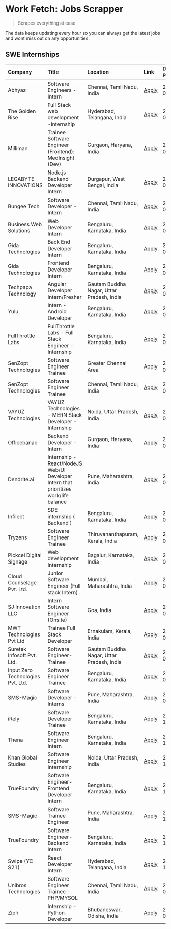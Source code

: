 # Work Fetch: Jobs Scrapper
> Scrapes everything at ease

The data keeps updating every hour so you can always get the latest jobs and wont miss out on any opportunities.

## SWE Internships
<!--START_SECTION:workfetch-->
| Company                           | Title                                                                                | Location                                  | Link                                                                                                                                                                                                                                                                                                | Date Posted   |
|:----------------------------------|:-------------------------------------------------------------------------------------|:------------------------------------------|:----------------------------------------------------------------------------------------------------------------------------------------------------------------------------------------------------------------------------------------------------------------------------------------------------|:--------------|
| Abhyaz                            | Software Engineers - Intern                                                          | Chennai, Tamil Nadu, India                | [Apply](https://in.linkedin.com/jobs/view/software-engineers-intern-at-abhyaz-3847196571?position=34&pageNum=0&refId=TJqBPJB1ESDLarUwLLlo6g%3D%3D&trackingId=fRVUoruHZK8alxlY1jJaQg%3D%3D&trk=public_jobs_jserp-result_search-card)                                                                 | 2024-03-05    |
| The Golden Rise                   | Full Stack web development -Internship                                               | Hyderabad, Telangana, India               | [Apply](https://in.linkedin.com/jobs/view/full-stack-web-development-internship-at-the-golden-rise-3847033236?position=54&pageNum=0&refId=TJqBPJB1ESDLarUwLLlo6g%3D%3D&trackingId=Oi6jCVUfZNWe4cfGlsZXaw%3D%3D&trk=public_jobs_jserp-result_search-card)                                            | 2024-03-05    |
| Milliman                          | Trainee Software Engineer (Frontend): MedInsight (Dev)                               | Gurgaon, Haryana, India                   | [Apply](https://in.linkedin.com/jobs/view/trainee-software-engineer-frontend-medinsight-dev-at-milliman-3792874280?position=4&pageNum=0&refId=TJqBPJB1ESDLarUwLLlo6g%3D%3D&trackingId=cYF5viveq3LSOF6EARobAw%3D%3D&trk=public_jobs_jserp-result_search-card)                                        | 2024-03-01    |
| LEGABYTE INNOVATIONS              | Node.js Backend Developer Intern                                                     | Durgapur, West Bengal, India              | [Apply](https://in.linkedin.com/jobs/view/node-js-backend-developer-intern-at-legabyte-innovations-3842647664?position=53&pageNum=0&refId=TJqBPJB1ESDLarUwLLlo6g%3D%3D&trackingId=%2FQmB3DUBkCiRZEHcCF5n%2Fw%3D%3D&trk=public_jobs_jserp-result_search-card)                                        | 2024-02-29    |
| Bungee Tech                       | Software Developer - Intern                                                          | Chennai, Tamil Nadu, India                | [Apply](https://in.linkedin.com/jobs/view/software-developer-intern-at-bungee-tech-3842220746?position=49&pageNum=0&refId=TJqBPJB1ESDLarUwLLlo6g%3D%3D&trackingId=o1xwLrK%2FyeWxd62yl5S07Q%3D%3D&trk=public_jobs_jserp-result_search-card)                                                          | 2024-02-28    |
| Business Web Solutions            | Web Developer Intern                                                                 | Bengaluru, Karnataka, India               | [Apply](https://in.linkedin.com/jobs/view/web-developer-intern-at-business-web-solutions-3839906144?position=15&pageNum=0&refId=TJqBPJB1ESDLarUwLLlo6g%3D%3D&trackingId=hFYY0apT188U0DmD3jU%2Bzg%3D%3D&trk=public_jobs_jserp-result_search-card)                                                    | 2024-02-26    |
| Gida Technologies                 | Back End Developer Intern                                                            | Bengaluru, Karnataka, India               | [Apply](https://in.linkedin.com/jobs/view/back-end-developer-intern-at-gida-technologies-3836849295?position=42&pageNum=0&refId=TJqBPJB1ESDLarUwLLlo6g%3D%3D&trackingId=JUknSbjKfUUw%2FHlqaVmDQQ%3D%3D&trk=public_jobs_jserp-result_search-card)                                                    | 2024-02-23    |
| Gida Technologies                 | Frontend Developer Intern                                                            | Bengaluru, Karnataka, India               | [Apply](https://in.linkedin.com/jobs/view/frontend-developer-intern-at-gida-technologies-3836040945?position=13&pageNum=0&refId=TJqBPJB1ESDLarUwLLlo6g%3D%3D&trackingId=dqhNJI3Cl%2B2Wa8Dluvkmlw%3D%3D&trk=public_jobs_jserp-result_search-card)                                                    | 2024-02-21    |
| Techpapa Technology               | Angular Developer Intern/Fresher                                                     | Gautam Buddha Nagar, Uttar Pradesh, India | [Apply](https://in.linkedin.com/jobs/view/angular-developer-intern-fresher-at-techpapa-technology-3834305862?position=48&pageNum=0&refId=TJqBPJB1ESDLarUwLLlo6g%3D%3D&trackingId=h7JbwcOV7%2BvYqfip9c2VxQ%3D%3D&trk=public_jobs_jserp-result_search-card)                                           | 2024-02-20    |
| Yulu                              | Intern - Android Developer                                                           | Bengaluru, Karnataka, India               | [Apply](https://in.linkedin.com/jobs/view/intern-android-developer-at-yulu-3834459982?position=44&pageNum=0&refId=TJqBPJB1ESDLarUwLLlo6g%3D%3D&trackingId=Dg1Fs6nu9pJdB6O%2BrKx6cw%3D%3D&trk=public_jobs_jserp-result_search-card)                                                                  | 2024-02-19    |
| FullThrottle Labs                 | FullThrottle Labs - Full Stack Engineer - Internship                                 | Bengaluru, Karnataka, India               | [Apply](https://in.linkedin.com/jobs/view/fullthrottle-labs-full-stack-engineer-internship-at-fullthrottle-labs-3829636016?position=46&pageNum=0&refId=TJqBPJB1ESDLarUwLLlo6g%3D%3D&trackingId=wGSWI5HjNp7veRlokq%2BfLw%3D%3D&trk=public_jobs_jserp-result_search-card)                             | 2024-02-17    |
| SenZopt Technologies              | Software Engineer Trainee                                                            | Greater Chennai Area                      | [Apply](https://in.linkedin.com/jobs/view/software-engineer-trainee-at-senzopt-technologies-3827688781?position=27&pageNum=0&refId=TJqBPJB1ESDLarUwLLlo6g%3D%3D&trackingId=guv2Ja127N%2FfL7PJ8abKNw%3D%3D&trk=public_jobs_jserp-result_search-card)                                                 | 2024-02-12    |
| SenZopt Technologies              | Software Engineer Trainee                                                            | Chennai, Tamil Nadu, India                | [Apply](https://in.linkedin.com/jobs/view/software-engineer-trainee-at-senzopt-technologies-3827686880?position=39&pageNum=0&refId=TJqBPJB1ESDLarUwLLlo6g%3D%3D&trackingId=C7XOdphgh%2FbAdo0uoKiamQ%3D%3D&trk=public_jobs_jserp-result_search-card)                                                 | 2024-02-12    |
| VAYUZ Technologies                | VAYUZ Technologies - MERN Stack Developer - Internship                               | Noida, Uttar Pradesh, India               | [Apply](https://in.linkedin.com/jobs/view/vayuz-technologies-mern-stack-developer-internship-at-vayuz-technologies-3822619356?position=51&pageNum=0&refId=TJqBPJB1ESDLarUwLLlo6g%3D%3D&trackingId=pbcywxCRL64bHyXhk4YqHA%3D%3D&trk=public_jobs_jserp-result_search-card)                            | 2024-02-10    |
| Officebanao                       | Backend Developer - Intern                                                           | Gurgaon, Haryana, India                   | [Apply](https://in.linkedin.com/jobs/view/backend-developer-intern-at-officebanao-3814263731?position=20&pageNum=0&refId=TJqBPJB1ESDLarUwLLlo6g%3D%3D&trackingId=AgK5jK5UkZsPlzPVun9vPQ%3D%3D&trk=public_jobs_jserp-result_search-card)                                                             | 2024-01-31    |
| Dendrite.ai                       | Internship - React/NodeJS Web/UI Developer Intern that prioritizes work/life balance | Pune, Maharashtra, India                  | [Apply](https://in.linkedin.com/jobs/view/internship-react-nodejs-web-ui-developer-intern-that-prioritizes-work-life-balance-at-dendrite-ai-3818948068?position=26&pageNum=0&refId=TJqBPJB1ESDLarUwLLlo6g%3D%3D&trackingId=GKITAz0zIfADVAqny%2F5ycA%3D%3D&trk=public_jobs_jserp-result_search-card) | 2024-01-31    |
| Infilect                          | SDE internship ( Backend )                                                           | Bengaluru, Karnataka, India               | [Apply](https://in.linkedin.com/jobs/view/sde-internship-backend-at-infilect-3815120558?position=21&pageNum=0&refId=TJqBPJB1ESDLarUwLLlo6g%3D%3D&trackingId=3Tormt58lAFIbutlefXFQA%3D%3D&trk=public_jobs_jserp-result_search-card)                                                                  | 2024-01-25    |
| Tryzens                           | Software Engineer Trainee                                                            | Thiruvananthapuram, Kerala, India         | [Apply](https://in.linkedin.com/jobs/view/software-engineer-trainee-at-tryzens-3809363491?position=31&pageNum=0&refId=TJqBPJB1ESDLarUwLLlo6g%3D%3D&trackingId=RIrsOonl6pOk%2BjDZFpZC6A%3D%3D&trk=public_jobs_jserp-result_search-card)                                                              | 2024-01-18    |
| Pickcel Digital Signage           | Web development Internship                                                           | Bagalur, Karnataka, India                 | [Apply](https://in.linkedin.com/jobs/view/web-development-internship-at-pickcel-digital-signage-3826062393?position=60&pageNum=0&refId=TJqBPJB1ESDLarUwLLlo6g%3D%3D&trackingId=SiGxAWx3O6jMY%2BHxSVru1Q%3D%3D&trk=public_jobs_jserp-result_search-card)                                             | 2024-01-15    |
| Cloud Counselage Pvt. Ltd.        | Junior Software Engineer (Full stack Intern)                                         | Mumbai, Maharashtra, India                | [Apply](https://in.linkedin.com/jobs/view/junior-software-engineer-full-stack-intern-at-cloud-counselage-pvt-ltd-3803132814?position=22&pageNum=0&refId=TJqBPJB1ESDLarUwLLlo6g%3D%3D&trackingId=aKXhgL7GJZF8soFNSov7Wg%3D%3D&trk=public_jobs_jserp-result_search-card)                              | 2024-01-11    |
| SJ Innovation LLC                 | Intern Software Engineer (Onsite)                                                    | Goa, India                                | [Apply](https://in.linkedin.com/jobs/view/intern-software-engineer-onsite-at-sj-innovation-llc-3799959011?position=36&pageNum=0&refId=TJqBPJB1ESDLarUwLLlo6g%3D%3D&trackingId=Me3UwQwwYEsvp2eUtiCLmw%3D%3D&trk=public_jobs_jserp-result_search-card)                                                | 2024-01-11    |
| MWT Technologies Pvt Ltd          | Trainee Full Stack Developer                                                         | Ernakulam, Kerala, India                  | [Apply](https://in.linkedin.com/jobs/view/trainee-full-stack-developer-at-mwt-technologies-pvt-ltd-3800921715?position=5&pageNum=0&refId=TJqBPJB1ESDLarUwLLlo6g%3D%3D&trackingId=gwO2rt7kfkJn0JEBXr4ZHA%3D%3D&trk=public_jobs_jserp-result_search-card)                                             | 2024-01-09    |
| Suretek Infosoft Pvt. Ltd.        | Software Engineer-Trainee                                                            | Gautam Buddha Nagar, Uttar Pradesh, India | [Apply](https://in.linkedin.com/jobs/view/software-engineer-trainee-at-suretek-infosoft-pvt-ltd-3800934643?position=17&pageNum=0&refId=TJqBPJB1ESDLarUwLLlo6g%3D%3D&trackingId=TlioiKBgiC18FM%2FJKYQinQ%3D%3D&trk=public_jobs_jserp-result_search-card)                                             | 2024-01-09    |
| Input Zero Technologies Pvt. Ltd. | Software Engineer Trainee                                                            | Bengaluru, Karnataka, India               | [Apply](https://in.linkedin.com/jobs/view/software-engineer-trainee-at-input-zero-technologies-pvt-ltd-3800927643?position=24&pageNum=0&refId=TJqBPJB1ESDLarUwLLlo6g%3D%3D&trackingId=aY437tRSVkWZ8jYKVIhp9A%3D%3D&trk=public_jobs_jserp-result_search-card)                                        | 2024-01-09    |
| SMS-Magic                         | Software Developer -Interns                                                          | Pune, Maharashtra, India                  | [Apply](https://in.linkedin.com/jobs/view/software-developer-interns-at-sms-magic-3799485343?position=28&pageNum=0&refId=TJqBPJB1ESDLarUwLLlo6g%3D%3D&trackingId=Jth6WwdVwktWV3WOQ%2FrtzA%3D%3D&trk=public_jobs_jserp-result_search-card)                                                           | 2024-01-05    |
| iRely                             | Software Developer Trainee                                                           | Bengaluru, Karnataka, India               | [Apply](https://in.linkedin.com/jobs/view/software-developer-trainee-at-irely-3801577534?position=9&pageNum=0&refId=TJqBPJB1ESDLarUwLLlo6g%3D%3D&trackingId=BrgEsNjeJ%2Br0sDNRSjxe4w%3D%3D&trk=public_jobs_jserp-result_search-card)                                                                | 2023-12-22    |
| Thena                             | Software Engineer Intern                                                             | Bengaluru, Karnataka, India               | [Apply](https://in.linkedin.com/jobs/view/software-engineer-intern-at-thena-3778731751?position=12&pageNum=0&refId=TJqBPJB1ESDLarUwLLlo6g%3D%3D&trackingId=B1LEadrMhbD7cj%2F8JL1%2Ftg%3D%3D&trk=public_jobs_jserp-result_search-card)                                                               | 2023-12-05    |
| Khan Global Studies               | Software Engineer Internship                                                         | Noida, Uttar Pradesh, India               | [Apply](https://in.linkedin.com/jobs/view/software-engineer-internship-at-khan-global-studies-3766942197?position=41&pageNum=0&refId=TJqBPJB1ESDLarUwLLlo6g%3D%3D&trackingId=hJ1C4WDsZCvQy0U9hwokuA%3D%3D&trk=public_jobs_jserp-result_search-card)                                                 | 2023-11-27    |
| TrueFoundry                       | Software Engineer- Frontend Developer Intern                                         | Bengaluru, Karnataka, India               | [Apply](https://in.linkedin.com/jobs/view/software-engineer-frontend-developer-intern-at-truefoundry-3790095058?position=11&pageNum=0&refId=TJqBPJB1ESDLarUwLLlo6g%3D%3D&trackingId=v2RvYam3QBSwF4sO1nmhYQ%3D%3D&trk=public_jobs_jserp-result_search-card)                                          | 2023-11-24    |
| SMS-Magic                         | Software Trainee Engineer                                                            | Pune, Maharashtra, India                  | [Apply](https://in.linkedin.com/jobs/view/software-trainee-engineer-at-sms-magic-3761409781?position=23&pageNum=0&refId=TJqBPJB1ESDLarUwLLlo6g%3D%3D&trackingId=P3gMB4Nhqfh8NCNI9htsbg%3D%3D&trk=public_jobs_jserp-result_search-card)                                                              | 2023-11-16    |
| TrueFoundry                       | Software Engineer-Backend Intern                                                     | Bengaluru, Karnataka, India               | [Apply](https://in.linkedin.com/jobs/view/software-engineer-backend-intern-at-truefoundry-3779508170?position=25&pageNum=0&refId=TJqBPJB1ESDLarUwLLlo6g%3D%3D&trackingId=u5SO8SQFfCg1nlTWlWO7nA%3D%3D&trk=public_jobs_jserp-result_search-card)                                                     | 2023-11-10    |
| Swipe (YC S21)                    | React Developer Intern                                                               | Hyderabad, Telangana, India               | [Apply](https://in.linkedin.com/jobs/view/react-developer-intern-at-swipe-yc-s21-3737600089?position=14&pageNum=0&refId=TJqBPJB1ESDLarUwLLlo6g%3D%3D&trackingId=bNbIuMm2q2vjBHQgPT4sug%3D%3D&trk=public_jobs_jserp-result_search-card)                                                              | 2023-10-13    |
| Unibros Technologies              | Software Engineer Trainee - PHP/MYSQL                                                | Chennai, Tamil Nadu, India                | [Apply](https://in.linkedin.com/jobs/view/software-engineer-trainee-php-mysql-at-unibros-technologies-3656599241?position=32&pageNum=0&refId=TJqBPJB1ESDLarUwLLlo6g%3D%3D&trackingId=vCv5SlVp%2FbALCerwlJO%2FLA%3D%3D&trk=public_jobs_jserp-result_search-card)                                     | 2023-06-12    |
| Ziplr                             | Internship - Python Developer                                                        | Bhubaneswar, Odisha, India                | [Apply](https://in.linkedin.com/jobs/view/internship-python-developer-at-ziplr-3645677592?position=59&pageNum=0&refId=TJqBPJB1ESDLarUwLLlo6g%3D%3D&trackingId=Vsy%2BhhoeErClp6iKUnyIGQ%3D%3D&trk=public_jobs_jserp-result_search-card)                                                              | 2023-06-02    |
<!--END_SECTION:workfetch-->
